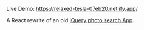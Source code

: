 
Live Demo: https://relaxed-tesla-07eb20.netlify.app/

A React rewrite of an old [jQuery photo search App](https://github.com/cmarmil/photo-search). 
